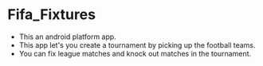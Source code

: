 # Fifa_Fixtures
* This an android platform app.
* This app let's you create a tournament by picking up the football teams.</br>
* You can fix league matches and knock out matches in the tournament.
